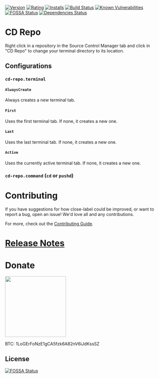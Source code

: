 [![Version](https://vsmarketplacebadge.apphb.com/version-short/logerfo.cd-repo.svg)](https://marketplace.visualstudio.com/items?itemName=logerfo.cd-repo)
[![Rating](https://vsmarketplacebadge.apphb.com/rating-short/logerfo.cd-repo.svg)](https://marketplace.visualstudio.com/items?itemName=logerfo.cd-repo)
[![Installs](https://vsmarketplacebadge.apphb.com/installs/logerfo.cd-repo.svg)](https://marketplace.visualstudio.com/items?itemName=logerfo.cd-repo)
[![Build Status](https://travis-ci.org/Logerfo/cd-repo.svg?branch=master)](https://travis-ci.org/Logerfo/cd-repo)
[![Known Vulnerabilities](https://snyk.io/test/github/logerfo/cd-repo/badge.svg)](https://snyk.io/test/github/logerfo/cd-repo)
[![FOSSA Status](https://app.fossa.io/api/projects/git%2Bgithub.com%2FLogerfo%2Fcd-repo.svg?type=shield)](https://app.fossa.io/projects/git%2Bgithub.com%2FLogerfo%2Fcd-repo?ref=badge_shield)
[![Dependencies Status](https://david-dm.org/logerfo/cd-repo/dev-status.svg)](https://david-dm.org/logerfo/cd-repo?type=dev)

# CD Repo

Right click in a repository in the Source Control Manager tab and click in "CD Repo" to change your terminal directory to its location.

## Configurations
### `cd-repo.terminal`
#### `AlwaysCreate`
Always creates a new terminal tab.

#### `First`
Uses the first terminal tab. If none, it creates a new one.

#### `Last`
Uses the last terminal tab. If none, it creates a new one.

#### `Active`
Uses the currently active terminal tab. If none, it creates a new one.

### `cd-repo.command` (`cd` or `pushd`)

# Contributing

If you have suggestions for how close-label could be improved, or want to report a bug, open an issue! We'd love all and any contributions.

For more, check out the [Contributing Guide](CONTRIBUTING.md).

# [Release Notes](CHANGELOG.md)

# Donate

<img src="https://i.imgur.com/ndlBtuX.png" width="200">

BTC: 1LoGErFoNzE1gCA5fzk6A82nV6iJdKssSZ


## License
[![FOSSA Status](https://app.fossa.io/api/projects/git%2Bgithub.com%2FLogerfo%2Fcd-repo.svg?type=large)](https://app.fossa.io/projects/git%2Bgithub.com%2FLogerfo%2Fcd-repo?ref=badge_large)

